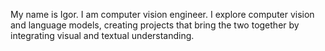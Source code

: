 My name is Igor. I am computer vision engineer. I explore computer vision and language models, creating projects that bring the two together by integrating visual and textual understanding.